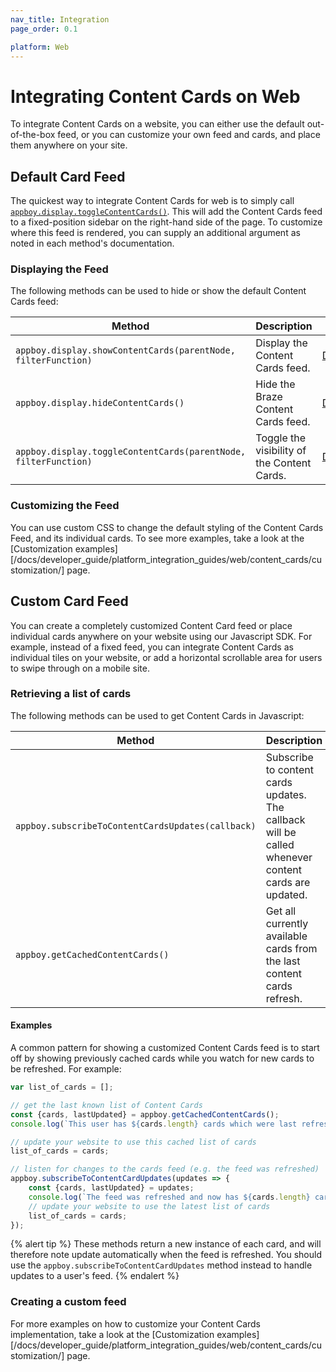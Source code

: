 ```yaml
---
nav_title: Integration
page_order: 0.1

platform: Web
---
```


# Integrating Content Cards on Web

To integrate Content Cards on a website, you can either use the default out-of-the-box feed, or you can customize your own feed and cards, and place them anywhere on your site.

## Default Card Feed

The quickest way to integrate Content Cards for web is to simply call [`appboy.display.toggleContentCards()`](https://js.appboycdn.com/web-sdk/latest/doc/module-display.html#.toggleContentCards). This will add the Content Cards feed to a fixed-position sidebar on the right-hand side of the page. To customize where this feed is rendered, you can supply an additional argument as noted in each method's documentation.

### Displaying the Feed

The following methods can be used to hide or show the default Content Cards feed:

|Method | Description | Link|
|---|---|---|
|`appboy.display.showContentCards(parentNode, filterFunction)`| Display the Content Cards feed. | [Documentation](https://js.appboycdn.com/web-sdk/latest/doc/module-display.html#.showContentCards)|
|`appboy.display.hideContentCards()`| Hide the Braze Content Cards feed. | [Documentation](https://js.appboycdn.com/web-sdk/latest/doc/module-display.html#.hideContentCards)|
|`appboy.display.toggleContentCards(parentNode, filterFunction)`| Toggle the visibility of the Content Cards. | [Documentation](https://js.appboycdn.com/web-sdk/latest/doc/module-display.html#.toggleContentCards)|

### Customizing the Feed

You can use custom CSS to change the default styling of the Content Cards Feed, and its individual cards. To see more examples, take a look at the [Customization examples][/docs/developer_guide/platform_integration_guides/web/content_cards/customization/] page.

## Custom Card Feed

You can create a completely customized Content Card feed or place individual cards anywhere on your website using our Javascript SDK. For example, instead of a fixed feed, you can integrate Content Cards as individual tiles on your website, or add a horizontal scrollable area for users to swipe through on a mobile site.

### Retrieving a list of cards

The following methods can be used to get Content Cards in Javascript:

|Method | Description | Link|
|---|---|---|
|`appboy.subscribeToContentCardsUpdates(callback)`| Subscribe to content cards updates. <br> The callback will be called whenever content cards are updated. | [Documentation](https://js.appboycdn.com/web-sdk/latest/doc/module-appboy.html#.subscribeToContentCardsUpdates)|
|`appboy.getCachedContentCards()`|Get all currently available cards from the last content cards refresh.| [Documentation](https://js.appboycdn.com/web-sdk/latest/doc/module-appboy.html#.getCachedContentCards)|

#### Examples

A common pattern for showing a customized Content Cards feed is to start off by showing previously cached cards while you watch for new cards to be refreshed. For example:


```javascript
var list_of_cards = [];

// get the last known list of Content Cards
const {cards, lastUpdated} = appboy.getCachedContentCards();
console.log(`This user has ${cards.length} cards which were last refreshed ${lastUpdated || "never"}`);

// update your website to use this cached list of cards
list_of_cards = cards;

// listen for changes to the cards feed (e.g. the feed was refreshed)
appboy.subscribeToContentCardUpdates(updates => {
    const {cards, lastUpdated} = updates;
    console.log(`The feed was refreshed and now has ${cards.length} cards as of ${lastUpdated}`);
    // update your website to use the latest list of cards
    list_of_cards = cards;
});
```

{% alert tip %}
These methods return a new instance of each card, and will therefore note update automatically when the feed is refreshed. You should use the `appboy.subscribeToContentCardUpdates` method instead to handle updates to a user's feed.
{% endalert %}

### Creating a custom feed

For more examples on how to customize your Content Cards implementation, take a look at the [Customization examples][/docs/developer_guide/platform_integration_guides/web/content_cards/customization/] page.
